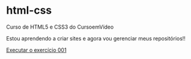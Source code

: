# html-css
 Curso de HTML5 e CSS3 do CursoemVídeo

Estou aprendendo a criar sites e agora vou gerenciar meus repositórios!!

<a href="https://feemdeus0310.github.io/html-css/exercicios/ex001/index.html">Executar o exercício 001</a> 

